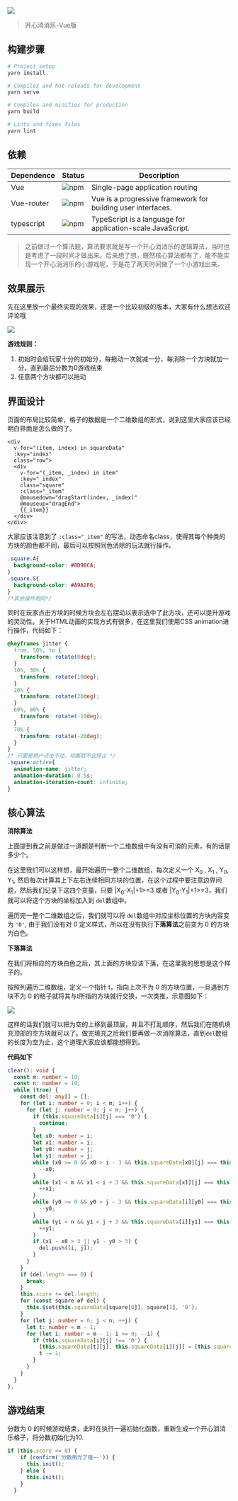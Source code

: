[![](https://img.shields.io/aur/license/pac)](https://www.baidu.com)

> 开心消消乐-Vue版

## 构建步骤

```bash
# Project setup
yarn install

# Compiles and hot-reloads for development
yarn serve

# Compiles and minifies for production
yarn build

# Lints and fixes files
yarn lint
```

## 依赖

| Dependence | Status                                          | Description                                                  |
| ---------- | ----------------------------------------------- | ------------------------------------------------------------ |
| Vue        | ![npm](https://img.shields.io/npm/v/vue)        | Single-page application routing                              |
| Vue-router | ![npm](https://img.shields.io/npm/v/vue-router) | Vue is a progressive framework for building user interfaces. |
| typescript | ![npm](https://img.shields.io/npm/v/typescript) | TypeScript is a language for application-scale JavaScript. |

> 之前做过一个算法题，算法要求就是写一个开心消消乐的逻辑算法，当时也是考虑了一段时间才做出来。后来想了想，既然核心算法都有了，能不能实现一个开心消消乐的小游戏呢，于是花了两天时间做了一个小游戏出来。

## 效果展示

先在这里放一个最终实现的效果，还是一个比较初级的版本，大家有什么想法欢迎评论哦

![](.\assets\开心消消乐演示.gif)


**游戏规则：**

1. 初始时会给玩家十分的初始分，每拖动一次就减一分，每消除一个方块就加一分，直到最后分数为0游戏结束
2. 任意两个方块都可以拖动

## 界面设计

页面的布局比较简单，格子的数据是一个二维数组的形式，说到这里大家应该已经明白界面是怎么做的了。

```Vue
<div
  v-for="(item, index) in squareData"
  :key="index"
  class="row">
  <div
    v-for="(_item, _index) in item"
    :key="_index"
    class="square"
    :class="_item"
    @mousedown="dragStart(index, _index)"
    @mouseup="dragEnd">
    {{_item}}
  </div>
</div>
```

大家应该注意到了 `:class="_item"` 的写法，动态命名class，使得其每个种类的方块的颜色都不同，最后可以按照同色消除的玩法就行操作。

```CSS
.square.A{
  background-color: #8D98CA;
}
.square.S{
  background-color: #A9A2F6;
}
/*其余操作相同*/
```

同时在玩家点击方块的时候方块会左右摆动以表示选中了此方块，还可以提升游戏的灵动性。关于HTML动画的实现方式有很多，在这里我们使用CSS animation进行操作，代码如下：

```CSS
@keyframes jitter {
  from, 50%, to {
    transform: rotate(0deg);
  }
  10%, 30% {
    transform: rotate(10deg);
  }
  20% {
    transform: rotate(20deg);
  }
  60%, 80% {
    transform: rotate(-10deg);
  }
  70% {
    transform: rotate(-20deg);
  }
}
/* 只要是用户点击不动，动画就不会停止 */
.square:active{
  animation-name: jitter;
  animation-duration: 0.5s;
  animation-iteration-count: infinite;
}
```

## 核心算法

**消除算法**

上面提到我之前是做过一道题是判断一个二维数组中有没有可消的元素，有的话是多少个。

在这里我们可以这样想，最开始遍历一整个二维数组，每次定义一个 X<sub>0</sub> , X<sub>1</sub> , Y<sub>0</sub>, Y<sub>1</sub>, 然后每次计算其上下左右连续相同方块的位置，在这个过程中要注意边界问题，然后我们记录下这四个变量，只要 |X<sub>0</sub>-X<sub>1</sub>|+1>=3 或者 |Y<sub>0</sub>-Y<sub>1</sub>|+1>=3，我们就可以将这个方块的坐标加入到 `del`数组中。

遍历完一整个二维数组之后，我们就可以将 `del`数组中对应坐标位置的方块内容变为 `'0'`, 由于我们没有对 0 定义样式，所以在没有执行**下落算法**之前变为 0 的方块为白色。

**下落算法**

在我们将相应的方块白色之后，其上面的方块应该下落，在这里我的思想是这个样子的。

按照列遍历二维数组，定义一个指针 t，指向上次不为 0 的方块位置，一旦遇到方块不为 0 的格子就将其与t所指的方块就行交换，一次类推，示意图如下：

![](.\assets\1571719002046.png)

这样的话我们就可以把为空的上移到最顶层，并且不打乱顺序，然后我们在随机填充顶部的空方块就可以了。做完填充之后我们要再做一次消除算法，直到`del`数组的长度为空为止，这个道理大家应该都能想得到。

**代码如下**

```typescript
clear(): void {
  const m: number = 10;
  const n: number = 10;
  while (true) {
    const del: any[] = [];
    for (let i: number = 0; i < m; i++) {
      for (let j: number = 0; j < n; j++) {
        if (this.squareData[i][j] === '0') {
          continue;
        }
        let x0: number = i;
        let x1: number = i;
        let y0: number = j;
        let y1: number = j;
        while (x0 >= 0 && x0 > i - 3 && this.squareData[x0][j] === this.squareData[i][j]) {
          --x0;
        }
        while (x1 < m && x1 < i + 3 && this.squareData[x1][j] === this.squareData[i][j]) {
          ++x1;
        }
        while (y0 >= 0 && y0 > j - 3 && this.squareData[i][y0] === this.squareData[i][j]) {
          --y0;
        }
        while (y1 < n && y1 < j + 3 && this.squareData[i][y1] === this.squareData[i][j]) {
          ++y1;
        }
        if (x1 - x0 > 3 || y1 - y0 > 3) {
          del.push([i, j]);
        }
      }
    }
    if (del.length === 0) {
      break;
    }
    this.score += del.length;
    for (const square of del) {
      this.$set(this.squareData[square[0]], square[1], '0');
    }
    for (let j: number = 0; j < n; ++j) {
      let t: number = m - 1;
      for (let i: number = m - 1; i >= 0; --i) {
        if (this.squareData[i][j] !== '0') {
          [this.squareData[t][j], this.squareData[i][j]] = [this.squareData[i][j], this.squareData[t][j]];
          t -= 1;
        }
      }
    }
  }
},
```

## 游戏结束

分数为 0 的时候游戏结束，此时在执行一遍初始化函数，重新生成一个开心消消乐格子，将分数初始化为10.

```js
if (this.score <= 0) {
    if (confirm('分数用光了哦~~')) {
      this.init();
    } else {
      this.init();
    }
  }
```
